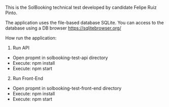 This is the SolBooking technical test developed by candidate Felipe Ruiz Pinto.

The application uses the file-based database SQLite. You can access to the database using a DB browser https://sqlitebrowser.org/

How run the application:

1) Run API
  - Open propmt in solbooking-test-api directory
  - Execute: npm install
  - Execute: npm start
  
2) Run Front-End
  - Open propmt in solbooking-test-front-end directory
  - Execute: npm install
  - Execute: npm start
